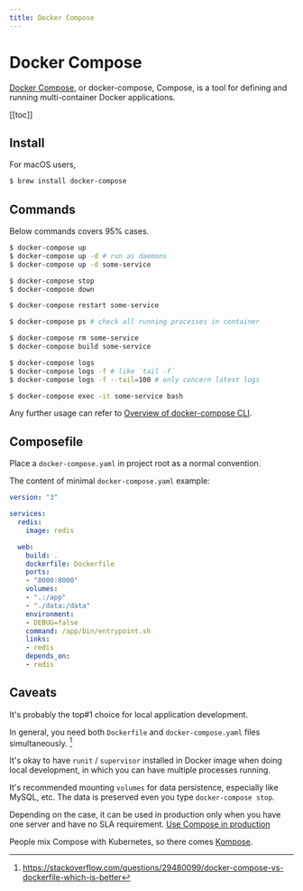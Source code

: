 ```yaml
---
title: Docker Compose
---
```



# Docker Compose

[Docker Compose](https://docs.docker.com/compose/), or docker-compose, Compose, is a tool for defining and running multi-container Docker applications.

[[toc]]

## Install

For macOS users,

```bash
$ brew install docker-compose
```

## Commands

Below commands covers 95% cases.

```bash
$ docker-compose up
$ docker-compose up -d # run as daemons
$ docker-compose up -d some-service

$ docker-compose stop
$ docker-compose down

$ docker-compose restart some-service

$ docker-compose ps # check all running processes in container

$ docker-compose rm some-service
$ docker-compose build some-service

$ docker-compose logs
$ docker-compose logs -f # like `tail -f`
$ docker-compose logs -f --tail=100 # only concern latest logs

$ docker-compose exec -it some-service bash
```

Any further usage can refer to [Overview of docker-compose CLI](https://docs.docker.com/compose/reference/overview/).

## Composefile

Place a `docker-compose.yaml` in project root as a normal convention.

The content of minimal `docker-compose.yaml` example:

```yaml
version: "3"

services:
  redis:
    image: redis

  web:
    build: .
    dockerfile: Dockerfile
    ports:
    - "8000:8000"
    volumes:
    - ".:/app"
    - "./data:/data"
    environment:
    - DEBUG=false
    command: /app/bin/entrypoint.sh
    links:
    - redis
    depends_on:
    - redis

```

## Caveats

It's probably the top#1 choice for local application development.

In general, you need both `Dockerfile` and `docker-compose.yaml` files simultaneously. [^caveat-1]

It's okay to have `runit` / `supervisor` installed in Docker image when doing local development, in which you can have multiple processes running.

It's recommended mounting `volumes` for data persistence, especially like MySQL, etc. The data is preserved even you type `docker-compose stop`.

Depending on the case, it can be used in production only when you have one server and have no SLA requirement. [Use Compose in production](https://docs.docker.com/compose/production/)

People mix Compose with Kubernetes, so there comes [Kompose](https://kompose.io/).

[^caveat-1]: https://stackoverflow.com/questions/29480099/docker-compose-vs-dockerfile-which-is-better
